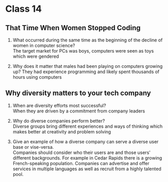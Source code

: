 # Class 14

## That Time When Women Stopped Coding  

1. What occurred during the same time as the beginning of the decline of women in computer science?  
The target market for PCs was boys, computers were seen as toys which were gendered

2. Why does it matter that males had been playing on computers growing up? 
They had experience programming and likely spent thousands of hours using computers  

## Why diversity matters to your tech company  

1. When are diversity efforts most successful?  
When they are driven by a commitment from company leaders  

2. Why do diverse companies perform better?  
Diverse groups bring different experiences and ways of thinking which makes better at creativity and problem solving  

3. Give an example of how a diverse company can serve a diverse user base or vise-versa.  
Companies should consider who their users are and those users' different backgrounds. For example in Cedar Rapids there is a growing French-speaking population. Companies can advertise and offer services in multiple languages as well as recruit from a highly talented pool.
